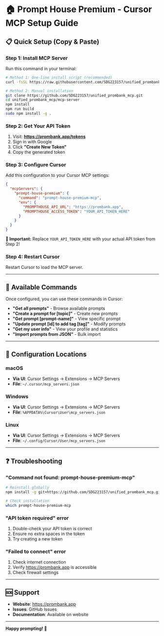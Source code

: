 # 🏠 Prompt House Premium - Cursor MCP Setup Guide

## 📋 Quick Setup (Copy & Paste)

### Step 1: Install MCP Server
Run this command in your terminal:

```bash
# Method 1: One-line install script (recommended)
curl -fsSL https://raw.githubusercontent.com/SDG223157/unified_prombank_mcp/main/install-mcp.sh | bash

# Method 2: Manual installation
git clone https://github.com/SDG223157/unified_prombank_mcp.git
cd unified_prombank_mcp/mcp-server
npm install
npm run build
sudo npm install -g .
```

### Step 2: Get Your API Token
1. Visit: **https://prombank.app/tokens**
2. Sign in with Google
3. Click **"Create New Token"**
4. Copy the generated token

### Step 3: Configure Cursor
Add this configuration to your Cursor MCP settings:

```json
{
  "mcpServers": {
    "prompt-house-premium": {
      "command": "prompt-house-premium-mcp",
      "env": {
        "PROMPTHOUSE_API_URL": "https://prombank.app",
        "PROMPTHOUSE_ACCESS_TOKEN": "YOUR_API_TOKEN_HERE"
      }
    }
  }
}
```

**🔑 Important:** Replace `YOUR_API_TOKEN_HERE` with your actual API token from Step 2!

### Step 4: Restart Cursor
Restart Cursor to load the MCP server.

---

## 🎯 Available Commands

Once configured, you can use these commands in Cursor:

- **"Get all prompts"** - Browse available prompts
- **"Create a prompt for [topic]"** - Create new prompts  
- **"Get prompt [prompt-name]"** - View specific prompt
- **"Update prompt [id] to add tag [tag]"** - Modify prompts
- **"Get my user info"** - View your profile and statistics
- **"Import prompts from JSON"** - Bulk import

---

## 🔧 Configuration Locations

### macOS
- **Via UI**: Cursor Settings → Extensions → MCP Servers
- **File**: `~/.cursor/mcp_servers.json`

### Windows  
- **Via UI**: Cursor Settings → Extensions → MCP Servers
- **File**: `%APPDATA%\Cursor\User\mcp_servers.json`

### Linux
- **Via UI**: Cursor Settings → Extensions → MCP Servers  
- **File**: `~/.config/Cursor/User/mcp_servers.json`

---

## ❓ Troubleshooting

### "Command not found: prompt-house-premium-mcp"
```bash
# Reinstall globally
npm install -g git+https://github.com/SDG223157/unified_prombank_mcp.git#main:mcp-server

# Check installation
which prompt-house-premium-mcp
```

### "API token required" error
1. Double-check your API token is correct
2. Ensure no extra spaces in the token
3. Try creating a new token

### "Failed to connect" error
1. Check internet connection
2. Verify https://prombank.app is accessible
3. Check firewall settings

---

## 🆘 Support

- **Website**: https://prombank.app
- **Issues**: GitHub Issues
- **Documentation**: Available on website

---

**Happy prompting! 🚀**
